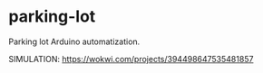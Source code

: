 # parking-lot
Parking lot Arduino automatization.

SIMULATION: https://wokwi.com/projects/394498647535481857
